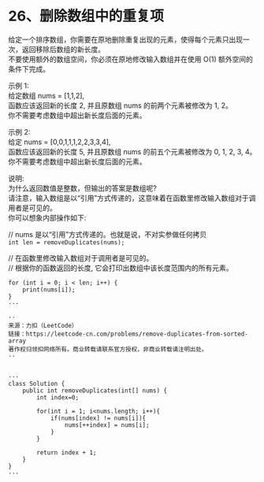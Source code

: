 26、删除数组中的重复项
===
给定一个排序数组，你需要在原地删除重复出现的元素，使得每个元素只出现一次，返回移除后数组的新长度。<br>
不要使用额外的数组空间，你必须在原地修改输入数组并在使用 O(1) 额外空间的条件下完成。<br>

示例 1:<br>
	给定数组 nums = [1,1,2], <br>
	函数应该返回新的长度 2, 并且原数组 nums 的前两个元素被修改为 1, 2。 <br>
	你不需要考虑数组中超出新长度后面的元素。<br>

示例 2:<br>
	给定 nums = [0,0,1,1,1,2,2,3,3,4],<br>
	函数应该返回新的长度 5, 并且原数组 nums 的前五个元素被修改为 0, 1, 2, 3, 4。<br>
	你不需要考虑数组中超出新长度后面的元素。<br>

说明:<br>
	为什么返回数值是整数，但输出的答案是数组呢?<br>
	请注意，输入数组是以“引用”方式传递的，这意味着在函数里修改输入数组对于调用者是可见的。<br>
	你可以想象内部操作如下:<br>

// nums 是以“引用”方式传递的。也就是说，不对实参做任何拷贝<br>
```int len = removeDuplicates(nums);```

// 在函数里修改输入数组对于调用者是可见的。<br>
// 根据你的函数返回的长度, 它会打印出数组中该长度范围内的所有元素。<br>
```
for (int i = 0; i < len; i++) {
    print(nums[i]);
}
···
	
··
来源：力扣（LeetCode）
链接：https://leetcode-cn.com/problems/remove-duplicates-from-sorted-array
著作权归领扣网络所有。商业转载请联系官方授权，非商业转载请注明出处。
··


···
class Solution {
	public int removeDuplicates(int[] nums) {
		int index=0;

		for(int i = 1; i<nums.length; i++){
			if(nums[index] != nums[i]){
				nums[++index] = nums[i];
			}
		}

		return index + 1;
	}
}
···
